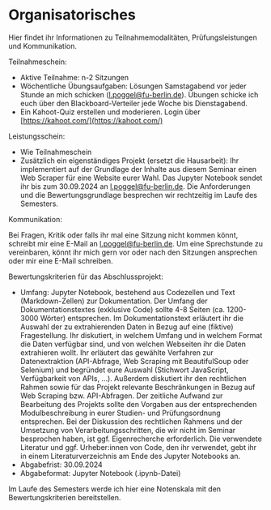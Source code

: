 # Organisatorisches

Hier findet ihr Informationen zu Teilnahmemodalitäten, Prüfungsleistungen und Kommunikation.

Teilnahmeschein:

* Aktive Teilnahme: n-2 Sitzungen 
* Wöchentliche Übungsaufgaben: Lösungen Samstagabend vor jeder Stunde an mich schicken (l.poggel@fu-berlin.de). Übungen schicke ich euch über den Blackboard-Verteiler jede Woche bis Dienstagabend.
* Ein Kahoot-Quiz erstellen und moderieren. Login über [https://kahoot.com/](https://kahoot.com/)

Leistungsschein:

* Wie Teilnahmeschein
* Zusätzlich ein eigenständiges Projekt (ersetzt die Hausarbeit): Ihr implementiert auf der Grundlage der Inhalte aus diesem Seminar einen Web Scraper für eine Website eurer Wahl. Das Jupyter Notebook sendet ihr bis zum 30.09.2024 an l.poggel@fu-berlin.de. Die Anforderungen und die Bewertungsgrundlage besprechen wir rechtzeitig im Laufe des Semesters.

Kommunikation:

Bei Fragen, Kritik oder falls ihr mal eine Sitzung nicht kommen könnt, schreibt mir eine E-Mail an l.poggel@fu-berlin.de. Um eine Sprechstunde zu vereinbaren, könnt ihr mich gern vor oder nach den Sitzungen ansprechen oder mir eine E-Mail schreiben.

Bewertungskriterien für das Abschlussprojekt:

* Umfang: Jupyter Notebook, bestehend aus Codezellen und Text (Markdown-Zellen) zur Dokumentation. Der Umfang der Dokumentationstextes (exklusive Code) sollte 4-8 Seiten (ca. 1200-3000 Wörter) entsprechen. Im Dokumentationstext erläutert ihr die Auswahl der zu extrahierenden Daten in Bezug auf eine (fiktive) Fragestellung. Ihr diskutiert, in welchem Umfang und in welchem Format die Daten verfügbar sind, und von welchen Webseiten ihr die Daten extrahieren wollt. Ihr erläutert das gewählte Verfahren zur Datenextraktion (API-Abfrage, Web Scraping mit BeautifulSoup oder Selenium) und begründet eure Auswahl (Stichwort JavaScript, Verfügbarkeit von APIs, ...). Außerdem diskutiert ihr den rechtlichen Rahmen sowie für das Projekt relevante Beschränkungen in Bezug auf Web Scraping bzw. API-Abfragen. Der zeitliche Aufwand zur Bearbeitung des Projekts sollte den Vorgaben aus der entsprechenden Modulbeschreibung in eurer Studien- und Prüfungsordnung entsprechen. Bei der Diskussion des rechtlichen Rahmens und der Umsetzung von Verarbeitungsschritten, die wir nicht im Seminar besprochen haben, ist ggf. Eigenrecherche erforderlich. Die verwendete Literatur und ggf. Urheber:innen von Code, den ihr verwendet, gebt ihr in einem Literaturverzeichnis am Ende des Jupyter Notebooks an. 
* Abgabefrist: 30.09.2024
* Abgabeformat: Jupyter Notebook (.ipynb-Datei)

Im Laufe des Semesters werde ich hier eine Notenskala mit den Bewertungskriterien bereitstellen. 